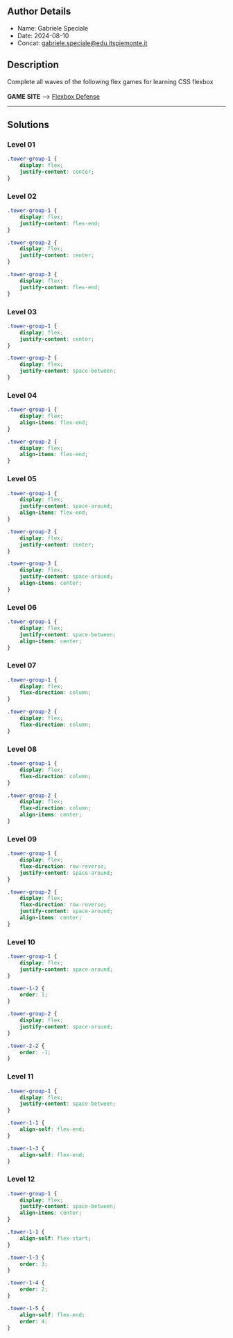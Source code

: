 ## Author Details

* Name: Gabriele Speciale
* Date: 2024-08-10
* Concat: gabriele.speciale@edu.itspiemonte.it



## Description

Complete all waves of the following flex games for learning CSS flexbox <br><br>
**GAME SITE** --> [Flexbox Defense](http://www.flexboxdefense.com/)

---

## Solutions

### Level 01
```css
.tower-group-1 {
    display: flex;
    justify-content: center;
}
```


### Level 02
```css
.tower-group-1 {
    display: flex;
    justify-content: flex-end;
}

.tower-group-2 {
    display: flex;
    justify-content: center;
}

.tower-group-3 {
    display: flex;
    justify-content: flex-end;
}
```


### Level 03
```css
.tower-group-1 {
    display: flex;
    justify-content: center;
}

.tower-group-2 {
    display: flex;
    justify-content: space-between;
}
```


### Level 04
```css
.tower-group-1 {
    display: flex;
    align-items: flex-end;
}

.tower-group-2 {
    display: flex;
    align-items: flex-end;
}
```


### Level 05
```css
.tower-group-1 {
    display: flex;
    justify-content: space-around;
    align-items: flex-end;
}

.tower-group-2 {
    display: flex;
    justify-content: center;
}

.tower-group-3 {
    display: flex;
    justify-content: space-around;
    align-items: center;
}
```


### Level 06
```css
.tower-group-1 {
    display: flex;
    justify-content: space-between;
    align-items: center;
}
```


### Level 07
```css
.tower-group-1 {
    display: flex;
    flex-direction: column;
}

.tower-group-2 {
    display: flex;
    flex-direction: column;
}
```


### Level 08
```css
.tower-group-1 {
    display: flex;
    flex-direction: column;
}

.tower-group-2 {
    display: flex;
    flex-direction: column;
    align-items: center;
}
```


### Level 09
```css
.tower-group-1 {
    display: flex;
    flex-direction: row-reverse;
    justify-content: space-around;
}

.tower-group-2 {
    display: flex;
    flex-direction: row-reverse;
    justify-content: space-around;
    align-items: center;
}
```


### Level 10
```css
.tower-group-1 {
    display: flex;
    justify-content: space-around;
}

.tower-1-2 {
    order: 1;
}

.tower-group-2 {
    display: flex;
    justify-content: space-around;
}

.tower-2-2 {
    order: -1;
}
```


### Level 11
```css
.tower-group-1 {
    display: flex;
    justify-content: space-between;
}

.tower-1-1 {
    align-self: flex-end;
}

.tower-1-3 {
    align-self: flex-end;
}
```


### Level 12
```css
.tower-group-1 {
    display: flex;
    justify-content: space-between;
    align-items: center;
}

.tower-1-1 {
    align-self: flex-start;
}

.tower-1-3 {
    order: 3;
}

.tower-1-4 {
    order: 2;
}

.tower-1-5 {
    align-self: flex-end;
    order: 4;
}
```